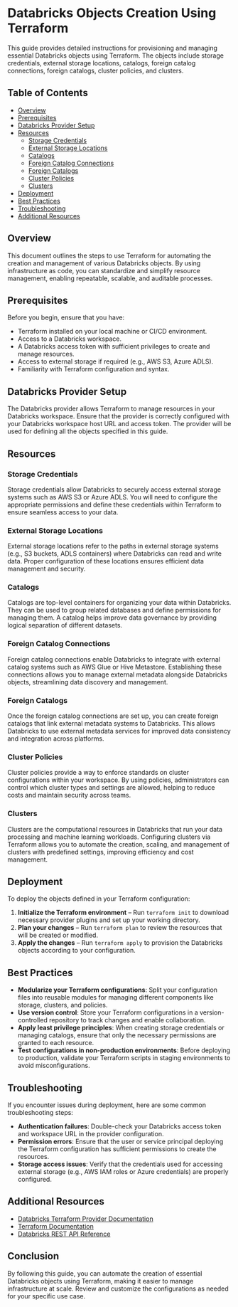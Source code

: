 # Databricks Objects Creation Using Terraform

This guide provides detailed instructions for provisioning and managing essential Databricks objects using Terraform. The objects include storage credentials, external storage locations, catalogs, foreign catalog connections, foreign catalogs, cluster policies, and clusters.

## Table of Contents

- [Overview](#overview)
- [Prerequisites](#prerequisites)
- [Databricks Provider Setup](#databricks-provider-setup)
- [Resources](#resources)
  - [Storage Credentials](#storage-credentials)
  - [External Storage Locations](#external-storage-locations)
  - [Catalogs](#catalogs)
  - [Foreign Catalog Connections](#foreign-catalog-connections)
  - [Foreign Catalogs](#foreign-catalogs)
  - [Cluster Policies](#cluster-policies)
  - [Clusters](#clusters)
- [Deployment](#deployment)
- [Best Practices](#best-practices)
- [Troubleshooting](#troubleshooting)
- [Additional Resources](#additional-resources)

## Overview

This document outlines the steps to use Terraform for automating the creation and management of various Databricks objects. By using infrastructure as code, you can standardize and simplify resource management, enabling repeatable, scalable, and auditable processes.

## Prerequisites

Before you begin, ensure that you have:

- Terraform installed on your local machine or CI/CD environment.
- Access to a Databricks workspace.
- A Databricks access token with sufficient privileges to create and manage resources.
- Access to external storage if required (e.g., AWS S3, Azure ADLS).
- Familiarity with Terraform configuration and syntax.

## Databricks Provider Setup

The Databricks provider allows Terraform to manage resources in your Databricks workspace. Ensure that the provider is correctly configured with your Databricks workspace host URL and access token. The provider will be used for defining all the objects specified in this guide.

## Resources

### Storage Credentials

Storage credentials allow Databricks to securely access external storage systems such as AWS S3 or Azure ADLS. You will need to configure the appropriate permissions and define these credentials within Terraform to ensure seamless access to your data.

### External Storage Locations

External storage locations refer to the paths in external storage systems (e.g., S3 buckets, ADLS containers) where Databricks can read and write data. Proper configuration of these locations ensures efficient data management and security.

### Catalogs

Catalogs are top-level containers for organizing your data within Databricks. They can be used to group related databases and define permissions for managing them. A catalog helps improve data governance by providing logical separation of different datasets.

### Foreign Catalog Connections

Foreign catalog connections enable Databricks to integrate with external catalog systems such as AWS Glue or Hive Metastore. Establishing these connections allows you to manage external metadata alongside Databricks objects, streamlining data discovery and management.

### Foreign Catalogs

Once the foreign catalog connections are set up, you can create foreign catalogs that link external metadata systems to Databricks. This allows Databricks to use external metadata services for improved data consistency and integration across platforms.

### Cluster Policies

Cluster policies provide a way to enforce standards on cluster configurations within your workspace. By using policies, administrators can control which cluster types and settings are allowed, helping to reduce costs and maintain security across teams.

### Clusters

Clusters are the computational resources in Databricks that run your data processing and machine learning workloads. Configuring clusters via Terraform allows you to automate the creation, scaling, and management of clusters with predefined settings, improving efficiency and cost management.

## Deployment

To deploy the objects defined in your Terraform configuration:

1. **Initialize the Terraform environment** – Run `terraform init` to download necessary provider plugins and set up your working directory.
2. **Plan your changes** – Run `terraform plan` to review the resources that will be created or modified.
3. **Apply the changes** – Run `terraform apply` to provision the Databricks objects according to your configuration.

## Best Practices

- **Modularize your Terraform configurations**: Split your configuration files into reusable modules for managing different components like storage, clusters, and policies.
- **Use version control**: Store your Terraform configurations in a version-controlled repository to track changes and enable collaboration.
- **Apply least privilege principles**: When creating storage credentials or managing catalogs, ensure that only the necessary permissions are granted to each resource.
- **Test configurations in non-production environments**: Before deploying to production, validate your Terraform scripts in staging environments to avoid misconfigurations.

## Troubleshooting

If you encounter issues during deployment, here are some common troubleshooting steps:

- **Authentication failures**: Double-check your Databricks access token and workspace URL in the provider configuration.
- **Permission errors**: Ensure that the user or service principal deploying the Terraform configuration has sufficient permissions to create the resources.
- **Storage access issues**: Verify that the credentials used for accessing external storage (e.g., AWS IAM roles or Azure credentials) are properly configured.

## Additional Resources

- [Databricks Terraform Provider Documentation](https://registry.terraform.io/providers/databricks/databricks/latest/docs)
- [Terraform Documentation](https://www.terraform.io/docs)
- [Databricks REST API Reference](https://docs.databricks.com/dev-tools/api/latest/index.html)

## Conclusion

By following this guide, you can automate the creation of essential Databricks objects using Terraform, making it easier to manage infrastructure at scale. Review and customize the configurations as needed for your specific use case.

